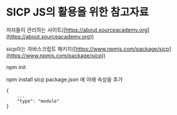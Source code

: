 # SICP JS의 활용을 위한 참고자료

저자들이 관리하는 사이트([https://about.sourceacademy.org](https://about.sourceacademy.org))

sicp라는 자바스크립트 패키지([https://www.npmjs.com/package/sicp](https://www.npmjs.com/package/sicp))

npm init

npm install sicp package.json 에 아래 속성을 추가

```
{
    ...
    "type": "module"
}
```
